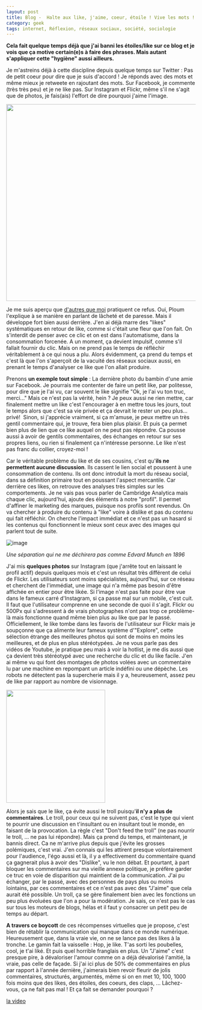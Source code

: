 ```yaml
---
layout: post
title: Blog -  Halte aux like, j'aime, coeur, étoile ! Vive les mots !
category: geek
tags: internet, Réflexion, réseaux sociaux, société, sociologie
---
```

**Cela fait quelque temps déjà que j'ai banni les étoiles/like sur ce blog et je vois que ça motive certain(e)s à faire des phrases. Mais autant s'appliquer cette "hygiène" aussi ailleurs.**

Je m'astreins déjà à cette discipline depuis quelque temps sur Twitter : Pas de petit coeur pour dire que je suis d'accord ! Je réponds avec des mots et même mieux je retweete en rajoutant des mots. Sur Facebook, je commente (très très peu) et je ne like pas. Sur Instagram et Flickr, même s'il ne s'agit que de photos, je fais(ais) l'effort de dire pourquoi j'aime l'image.

<img class="aligncenter size-full wp-image-22859" src="https://cheziceman.files.wordpress.com/2018/04/img_20180417_182340-01-e1523984444815.jpeg" alt="" width="739" height="523" />

Je me suis aperçu que <a href="https://medium.com/la-plume-de-ploum/pour-labolition-du-like-ec422efa3c4d">d'autres que moi</a> pratiquent ce refus. Oui, Ploum l'explique à se manière en parlant de lâcheté et de paresse. Mais il développe fort bien aussi derrière. J'en ai déjà marre des "likes" systématiques en retour de like, comme si c'était une fleur que l'on fait. On s'interdit de penser avec ce clic et on est dans l'automatisme, dans la consommation forcenée. A un moment, ça devient impulsif, comme s'il fallait fournir du clic. Mais on ne prend pas le temps de réfléchir véritablement à ce qui nous a plu. Alors évidemment, ça prend du temps et c'est là que l'on s'aperçoit de la vacuité des réseaux sociaux aussi, en prenant le temps d'analyser ce like que l'on allait produire.

Prenons **un exemple tout simple** : La dernière photo du bambin d'une amie sur Facebook. Je pourrais me contenter de faire un petit like, par politesse, pour dire que je l'ai vu, car souvent le like signifie "Ok, je l'ai vu ton truc, merci..." Mais ce n'est pas la vérité, hein ? Je peux aussi ne rien mettre, car finalement mettre un like c'est l'encourager à en mettre tous les jours, tout le temps alors que c'est sa vie privée et ça devrait le rester un peu plus... privé!  Sinon, si j'apprécie vraiment, si ça m'amuse, je peux mettre un très gentil commentaire qui, je trouve, fera bien plus plaisir. Et puis ça permet bien plus de lien que ce like auquel on ne peut pas répondre. Ca pousse aussi à avoir de gentils commentaires, des échanges en retour sur ses propres liens, ou rien si finalement ça n'intéresse personne. Le like n'est pas franc du collier, croyez-moi !

Car le véritable problème du like et de ses cousins, c'est qu'**ils ne permettent aucune discussion**. Ils cassent le lien social et poussent à une consommation de contenu. Ils ont donc introduit la mort du réseau social, dans sa définition primaire tout en poussant l'aspect mercantile. Car derrière ces likes, on retrouve des analyses très simples sur les comportements. Je ne vais pas vous parler de Cambridge Analytica mais chaque clic, aujourd'hui, ajoute des éléments à notre "profil". Il permet d'affiner le marketing des marques, puisque nos profils sont revendus. On va chercher à produire du contenu à "like" voire à dislike et pas du contenu qui fait réfléchir. On cherche l'impact immédiat et ce n'est pas un hasard si les contenus qui fonctionnent le mieux sont ceux avec des images qui parlent tout de suite.

![image](https://upload.wikimedia.org/wikipedia/commons/thumb/1/1f/Edvard_Munch_-_Separation_-_Google_Art_Project.jpg/637px-Edvard_Munch_-_Separation_-_Google_Art_Project.jpg)

*Une séparation qui ne me déchirera pas comme Edvard Munch en 1896*

J'ai mis **quelques photos** sur Instagram (que j'arrête tout en laissant le profil actif) depuis quelques mois et c'est un résultat très différent de celui de Flickr. Les utilisateurs sont moins spécialistes, aujourd'hui, sur ce réseau et cherchent de l'immédiat, une image qui n'a même pas besoin d'être affichée en entier pour être likée. Si l'image n'est pas faite pour être vue dans le fameux carré d'Instagram, si ça passe mal sur un mobile, c'est cuit. Il faut que l'utilisateur comprenne en une seconde de quoi il s'agit. Flickr ou 500Px qui s'adressent à de vrais photographes n'ont pas trop ce problème-là mais fonctionne quand même bien plus au like que par le passé. Officiellement, le like tombe dans les favoris de l'utilisateur sur Flickr mais je soupçonne que ça alimente leur fameux système d'"Explore", cette sélection étrange des meilleures photos qui sont de moins en moins les meilleures, et de plus en plus stéréotypées. Je ne vous parle pas des vidéos de Youtube, je pratique peu mais à voir la hotlist, je me dis aussi que ça devient très stéréotypé avec une recherche du clic et du like facile. J'en ai même vu qui font des montages de photos volées avec un commentaire lu par une machine en repompant un article indéfini ou une dépèche. Les robots ne détectent pas la supercherie mais il y a, heureusement, assez peu de like par rapport au nombre de visionnage.

<img class="alignleft size-medium wp-image-22865" src="https://cheziceman.files.wordpress.com/2018/04/troll.jpg?w=263" alt="" width="263" height="300" />

Alors je sais que le like, ça évite aussi le troll puisqu'**il n'y a plus de commentaires**. Le troll, pour ceux qui ne suivent pas, c'est le type qui vient te pourrir une discussion en t'insultant ou en insultant tout le monde, en faisant de la provocation. La règle c'est "Don't feed the troll" (ne pas nourrir le troll, ... ne pas lui répondre). Mais ça prend du temps, et maintenant, je bannis direct. Ca ne m'arrive plus depuis que j'évite les grosses polémiques, c'est vrai. J'en connais qui les attirent presque volontairement pour l'audience, l'égo aussi et là, il y a effectivement du commentaire quand ça gagnerait plus à avoir des "Dislike", vu le non débat. Et pourtant, à part bloquer les commentaires sur ma vieille annexe politique, je préfère garder ce truc en voie de disparition qui maintient de la communication. J'ai pu échanger, par le passé, avec des personnes de pays plus ou moins lointains, par ces commentaires et ce n'est pas avec des "J'aime" que cela aurait été possible. Un troll, ça se gère finalement bien avec les fonctions un peu plus évoluées que l'on a pour la modération. Je sais, ce n'est pas le cas sur tous les moteurs de blogs, hélas et il faut y consacrer un petit peu de temps au départ.

**A travers ce boycott** de ces récompenses virtuelles que je propose, c'est bien de rétablir la communication qui manque dans ce monde numérique. Heureusement que, dans la vraie vie, on ne se lance pas des likes à la tronche. Le gamin fait la vaisselle : Hop, je like. T'as sorti les poubelles, cool, je t'ai liké. Et puis quel horrible franglais en plus. Un "J'aime" c'est presque pire, à dévaloriser l'amour comme on a déjà dévalorisé l'amitié, la vraie, pas celle de façade. Si j'ai ici plus de 50% de commentaires en plus par rapport à l'année dernière, j'aimerais bien revoir fleurir de jolis commentaires, structurés, argumentés, même si on en met 10, 100, 1000 fois moins que des likes, des étoiles, des coeurs, des claps, ... Lâchez-vous, ça ne fait pas mal ! Et ça fait se demander pourquoi ?

[la video](https://www.youtube.com/watch?v=HG7I4oniOyA)

